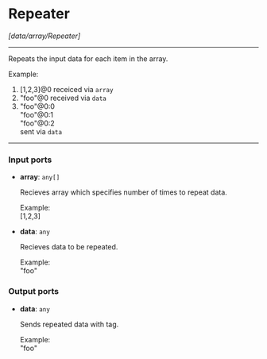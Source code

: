 # Repeater

_[data/array/Repeater]_

---

Repeats the input data for each item in the array.  
  
Example:  
1. [1,2,3]@0 receiced via `array`  
2. "foo"@0 received via `data`  
3. "foo"@0:0  
    "foo"@0:1  
    "foo"@0:2  
sent via `data`  
      

---

### Input ports

* __array__: ` any[] `

    Recieves array which specifies number of times to repeat data.  
      
    Example:  
    [1,2,3]  


* __data__: ` any `

    Recieves data to be repeated.  
      
    Example:  
    "foo"  

### Output ports

* __data__: ` any `

    Sends repeated data with tag.  
      
    Example:  
    "foo"  

